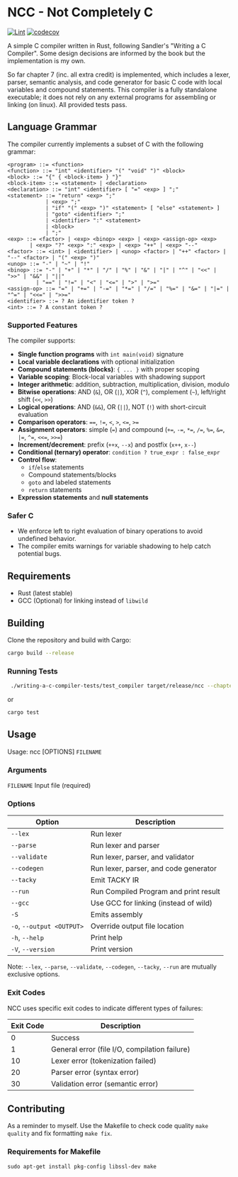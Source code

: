 # NCC - Not Completely C
[![Lint](https://github.com/johnhringiv/NCC-Rust/actions/workflows/lint.yml/badge.svg)](https://github.com/johnhringiv/NCC-Rust/actions/workflows/lint.yml)
[![codecov](https://codecov.io/gh/johnhringiv/NCC-Rust/graph/badge.svg?token=GJJCD2Z8Y6)](https://codecov.io/gh/johnhringiv/NCC-Rust)

A simple C compiler written in Rust, following Sandler's "Writing a C Compiler".
Some design decisions are informed by the book but the implementation is my own.

So far chapter 7 (inc. all extra credit) is implemented, which includes a lexer, parser, semantic analysis, and code generator for basic C code with local variables and compound statements.
This compiler is a fully standalone executable; it does not rely on any external programs for assembling or linking (on linux).
All provided tests pass.

## Language Grammar

The compiler currently implements a subset of C with the following grammar:

```ebnf
<program> ::= <function>
<function> ::= "int" <identifier> "(" "void" ")" <block>
<block> ::= "{" { <block-item> } "}"
<block-item> ::= <statement> | <declaration>
<declaration> ::= "int" <identifier> [ "=" <exp> ] ";"
<statement> ::= "return" <exp> ";"
            | <exp> ";"
            | "if" "(" <exp> ")" <statement> [ "else" <statement> ]
            | "goto" <identifier> ";"
            | <identifier> ":" <statement>
            | <block>
            | ";"
<exp> ::= <factor> | <exp> <binop> <exp> | <exp> <assign-op> <exp> 
       | <exp> "?" <exp> ":" <exp> | <exp> "++" | <exp> "--"
<factor> ::= <int> | <identifier> | <unop> <factor> | "++" <factor> | "--" <factor> | "(" <exp> ")"
<unop> ::= "-" | "~" | "!"
<binop> ::= "-" | "+" | "*" | "/" | "%" | "&" | "|" | "^" | "<<" | ">>" | "&&" | "||"
         | "==" | "!=" | "<" | "<=" | ">" | ">="
<assign-op> ::= "=" | "+=" | "-=" | "*=" | "/=" | "%=" | "&=" | "|=" | "^=" | "<<=" | ">>="
<identifier> ::= ? An identifier token ?
<int> ::= ? A constant token ?
```

### Supported Features

The compiler supports:
- **Single function programs** with `int main(void)` signature
- **Local variable declarations** with optional initialization
- **Compound statements (blocks)**: `{ ... }` with proper scoping
- **Variable scoping**: Block-local variables with shadowing support
- **Integer arithmetic**: addition, subtraction, multiplication, division, modulo
- **Bitwise operations**: AND (`&`), OR (`|`), XOR (`^`), complement (`~`), left/right shift (`<<`, `>>`)
- **Logical operations**: AND (`&&`), OR (`||`), NOT (`!`) with short-circuit evaluation
- **Comparison operators**: `==`, `!=`, `<`, `>`, `<=`, `>=`
- **Assignment operators**: simple (`=`) and compound (`+=`, `-=`, `*=`, `/=`, `%=`, `&=`, `|=`, `^=`, `<<=`, `>>=`)
- **Increment/decrement**: prefix (`++x`, `--x`) and postfix (`x++`, `x--`)
- **Conditional (ternary) operator**: `condition ? true_expr : false_expr`
- **Control flow**:
  - `if`/`else` statements
  - Compound statements/blocks
  - `goto` and labeled statements
  - `return` statements
- **Expression statements** and **null statements**

### Safer C
- We enforce left to right evaluation of binary operations to avoid undefined behavior.
- The compiler emits warnings for variable shadowing to help catch potential bugs.

## Requirements

- Rust (latest stable)
- GCC (Optional) for linking instead of `libwild`

## Building

Clone the repository and build with Cargo:

```sh
cargo build --release
```

### Running Tests
```sh
 ./writing-a-c-compiler-tests/test_compiler target/release/ncc --chapter 7 --extra-credit
```
or
```sh
cargo test
```

## Usage

Usage: ncc [OPTIONS] `FILENAME`

### Arguments
`FILENAME` Input file (required)

### Options
| Option                    | Description                           |
|---------------------------|---------------------------------------|
| `--lex`                   | Run lexer                             |
| `--parse`                 | Run lexer and parser                  |
| `--validate`              | Run lexer, parser, and validator      |
| `--codegen`               | Run lexer, parser, and code generator |
| `--tacky`                 | Emit TACKY IR                         |
| `--run`                   | Run Compiled Program and print result |
| `--gcc`                   | Use GCC for linking (instead of wild) |
| `-S`                      | Emits assembly                        |
| `-o`, `--output <OUTPUT>` | Override output file location         |
| `-h`, `--help`            | Print help                            |
| `-V`, `--version`         | Print version                         |


Note: `--lex`, `--parse`, `--validate`, `--codegen`, `--tacky`, `--run` are mutually exclusive options.

### Exit Codes

NCC uses specific exit codes to indicate different types of failures:

| Exit Code | Description                                   |
|-----------|-----------------------------------------------|
| 0         | Success                                       |
| 1         | General error (file I/O, compilation failure) |
| 10        | Lexer error (tokenization failed)             |
| 20        | Parser error (syntax error)                   |
| 30        | Validation error (semantic error)             |

## Contributing
As a reminder to myself.
Use the Makefile to check code quality `make quality` and fix formatting `make fix`.

### Requirements for Makefile
```shell
sudo apt-get install pkg-config libssl-dev make
```


